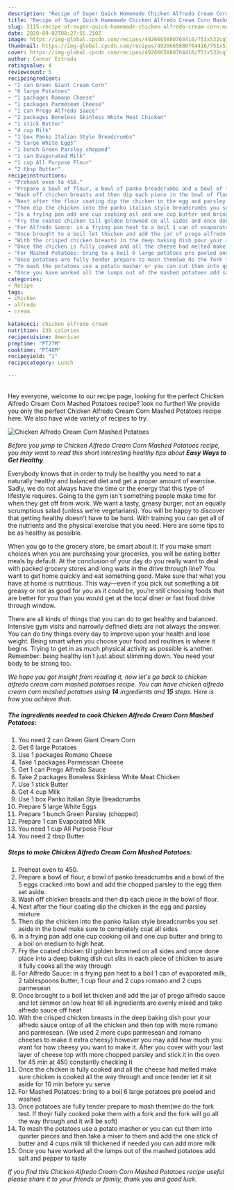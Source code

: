 ```yaml
---
description: "Recipe of Super Quick Homemade Chicken Alfredo Cream Corn Mashed Potatoes"
title: "Recipe of Super Quick Homemade Chicken Alfredo Cream Corn Mashed Potatoes"
slug: 3115-recipe-of-super-quick-homemade-chicken-alfredo-cream-corn-mashed-potatoes
date: 2020-09-02T08:27:55.210Z
image: https://img-global.cpcdn.com/recipes/4926665880764416/751x532cq70/chicken-alfredo-cream-corn-mashed-potatoes-recipe-main-photo.jpg
thumbnail: https://img-global.cpcdn.com/recipes/4926665880764416/751x532cq70/chicken-alfredo-cream-corn-mashed-potatoes-recipe-main-photo.jpg
cover: https://img-global.cpcdn.com/recipes/4926665880764416/751x532cq70/chicken-alfredo-cream-corn-mashed-potatoes-recipe-main-photo.jpg
author: Connor Estrada
ratingvalue: 4
reviewcount: 5
recipeingredient:
- "2 can Green Giant Cream Corn"
- "6 large Potatoes"
- "1 packages Romano Cheese"
- "1 packages Parmesean Cheese"
- "1 can Prego Alfredo Sauce"
- "2 packages Boneless Skinless White Meat Chicken"
- "1 stick Butter"
- "4 cup Milk"
- "1 box Panko Italian Style Breadcrumbs"
- "5 large White Eggs"
- "1 bunch Green Parsley chopped"
- "1 can Evaporated Milk"
- "1 cup All Purpose Flour"
- "2 tbsp Butter"
recipeinstructions:
- "Preheat oven to 450."
- "Prepare a bowl of flour, a bowl of panko breadcrumbs and a bowl of the 5 eggs cracked into bowl and add the chopped parsley to the egg then set aside."
- "Wash off chicken breasts and then dip each piece in the bowl of flour."
- "Next after the flour coating dip the chicken in the egg and parsley mixture"
- "Then dip the chicken into the panko italian style breadcrumbs you set aside in the bowl make sure to completely coat all sides"
- "In a frying pan add one cup cooking oil and one cup butter and bring to a boil on medium to high heat."
- "Fry the coated chicken till golden browned on all sides and once done place into a deep baking dish cut slits in each piece of chicken to asure it fully cooks all the way through"
- "For Alfredo Sauce: in a frying pan heat to a boil 1 can of evaporated milk, 2 tablespoons butter, 1 cup flour and 2 cups romano and 2 cups parmesean"
- "Once brought to a boil let thicken and add the jar of prego alfredo sauce and let simmer on low heat till all ingredients are evenly mixed and take alfredo sauce off heat"
- "With the crisped chicken breasts in the deep baking dish pour your alfredo sauce ontop of all the chicken and then top with more romano and parmesean. (We used 2 more cups parmesean and romano cheeses to make it extra cheesy) however you may add how much you want for how cheesy you want to make it. After you cover with your last layer of cheese top with more chopped parsley and stick it in the oven for 45 min at 450 constantly checking it"
- "Once the chicken is fully cooked and all the cheese had melted make sure chicken is cooked all the way through and once tender let it sit aside for 10 min before yu serve"
- "For Mashed Potatoes: bring to a boil 6 large potatoes pre peeled and washed"
- "Once potatoes are fully tender prepare to mash them(we do the fork test. If theyr fully cooked poke them with a fork and the fork will go all the way through and it will be soft)"
- "To mash the potatoes use a potato masher or you can cut them into quarter pieces and then take a mixer to them and add the one stick of butter and 4 cups milk till thickened if needed you can add more milk"
- "Once you have worked all the lumps out of the mashed potatoes add salt and pepper to taste"
categories:
- Recipe
tags:
- chicken
- alfredo
- cream

katakunci: chicken alfredo cream 
nutrition: 235 calories
recipecuisine: American
preptime: "PT27M"
cooktime: "PT48M"
recipeyield: "1"
recipecategory: Lunch

---
```

<br>
Hey everyone, welcome to our recipe page, looking for the perfect Chicken Alfredo Cream Corn Mashed Potatoes recipe? look no further! We provide you only the perfect Chicken Alfredo Cream Corn Mashed Potatoes recipe here. We also have wide variety of recipes to try.
<br>


![Chicken Alfredo Cream Corn Mashed Potatoes](https://img-global.cpcdn.com/recipes/4926665880764416/751x532cq70/chicken-alfredo-cream-corn-mashed-potatoes-recipe-main-photo.jpg)

<i>Before you jump to Chicken Alfredo Cream Corn Mashed Potatoes recipe, you may want to read this short interesting healthy tips about <strong>Easy Ways to Get Healthy</strong>.</i>

Everybody knows that in order to truly be healthy you need to eat a naturally healthy and balanced diet and get a proper amount of exercise. Sadly, we do not always have the time or the energy that this type of lifestyle requires. Going to the gym isn't something people make time for when they get off from work. We want a tasty, greasy burger, not an equally scrumptious salad (unless we’re vegetarians). You will be happy to discover that getting healthy doesn't have to be hard. With training you can get all of the nutrients and the physical exercise that you need. Here are some tips to be as healthy as possible.

When you go to the grocery store, be smart about it. If you make smart choices when you are purchasing your groceries, you will be eating better meals by default. At the conclusion of your day do you really want to deal with packed grocery stores and long waits in the drive through line? You want to get home quickly and eat something good. Make sure that what you have at home is nutritious. This way—even if you pick out something a bit greasy or not as good for you as it could be, you’re still choosing foods that are better for you than you would get at the local diner or fast food drive through window.

There are all kinds of things that you can do to get healthy and balanced. Intensive gym visits and narrowly defined diets are not always the answer. You can do tiny things every day to improve upon your health and lose weight. Being smart when you choose your food and routines is where it begins. Trying to get in as much physical activity as possible is another. Remember: being healthy isn’t just about slimming down. You need your body to be strong too. 


<i>We hope you got insight from reading it, now let's go back to chicken alfredo cream corn mashed potatoes recipe. You can have chicken alfredo cream corn mashed potatoes using <strong>14</strong> ingredients and <strong>15</strong> steps. Here is how you achieve that.
</i>

##### The ingredients needed to cook Chicken Alfredo Cream Corn Mashed Potatoes:

1. You need 2 can Green Giant Cream Corn
1. Get 6 large Potatoes
1. Use 1 packages Romano Cheese
1. Take 1 packages Parmesean Cheese
1. Get 1 can Prego Alfredo Sauce
1. Take 2 packages Boneless Skinless White Meat Chicken
1. Use 1 stick Butter
1. Get 4 cup Milk
1. Use 1 box Panko Italian Style Breadcrumbs
1. Prepare 5 large White Eggs
1. Prepare 1 bunch Green Parsley (chopped)
1. Prepare 1 can Evaporated Milk
1. You need 1 cup All Purpose Flour
1. You need 2 tbsp Butter


##### Steps to make Chicken Alfredo Cream Corn Mashed Potatoes:

1. Preheat oven to 450.
1. Prepare a bowl of flour, a bowl of panko breadcrumbs and a bowl of the 5 eggs cracked into bowl and add the chopped parsley to the egg then set aside.
1. Wash off chicken breasts and then dip each piece in the bowl of flour.
1. Next after the flour coating dip the chicken in the egg and parsley mixture
1. Then dip the chicken into the panko italian style breadcrumbs you set aside in the bowl make sure to completely coat all sides
1. In a frying pan add one cup cooking oil and one cup butter and bring to a boil on medium to high heat.
1. Fry the coated chicken till golden browned on all sides and once done place into a deep baking dish cut slits in each piece of chicken to asure it fully cooks all the way through
1. For Alfredo Sauce: in a frying pan heat to a boil 1 can of evaporated milk, 2 tablespoons butter, 1 cup flour and 2 cups romano and 2 cups parmesean
1. Once brought to a boil let thicken and add the jar of prego alfredo sauce and let simmer on low heat till all ingredients are evenly mixed and take alfredo sauce off heat
1. With the crisped chicken breasts in the deep baking dish pour your alfredo sauce ontop of all the chicken and then top with more romano and parmesean. (We used 2 more cups parmesean and romano cheeses to make it extra cheesy) however you may add how much you want for how cheesy you want to make it. After you cover with your last layer of cheese top with more chopped parsley and stick it in the oven for 45 min at 450 constantly checking it
1. Once the chicken is fully cooked and all the cheese had melted make sure chicken is cooked all the way through and once tender let it sit aside for 10 min before yu serve
1. For Mashed Potatoes: bring to a boil 6 large potatoes pre peeled and washed
1. Once potatoes are fully tender prepare to mash them(we do the fork test. If theyr fully cooked poke them with a fork and the fork will go all the way through and it will be soft)
1. To mash the potatoes use a potato masher or you can cut them into quarter pieces and then take a mixer to them and add the one stick of butter and 4 cups milk till thickened if needed you can add more milk
1. Once you have worked all the lumps out of the mashed potatoes add salt and pepper to taste


<i>If you find this Chicken Alfredo Cream Corn Mashed Potatoes recipe useful please share it to your friends or family, thank you and good luck.</i>
